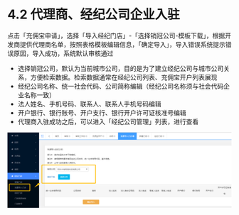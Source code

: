 # 4.2 代理商、经纪公司企业入驻

点击「充佣宝申请」，选择「导入经纪门店」-「选择销冠公司-模板下载」，根据开发商提供代理商名单，按照表格模板编辑信息，「确定导入」，导入错误系统提示错误原因，导入成功，系统默认审核通过

* 选择销冠公司，默认为当前城市公司，目的是为了建立经纪公司与城市公司关系，方便检索数据。检索数据通常在经纪公司列表、充佣宝开户列表展现
* 经纪公司名称、统一社会代码、公司简称编辑（经纪公司名称须与社会代码企业名称一致）
* 法人姓名、手机号码、联系人、联系人手机号码编辑
* 开户银行、银行账号、开户支行、银行开户许可证核准号编辑
* 代理商入驻成功之后，可以进入「经纪公司管理」列表，进行查看

![](/assets/import.png开户123)

